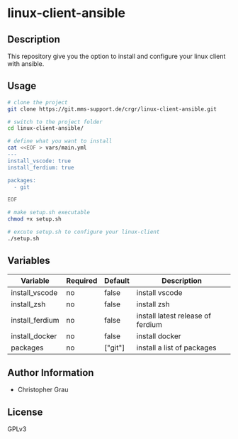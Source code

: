 # linux-client-ansible
## Description
This repository give you the option to install and configure your linux client with ansible.

## Usage
```bash
# clone the project
git clone https://git.mms-support.de/crgr/linux-client-ansible.git

# switch to the project folder
cd linux-client-ansible/

# define what you want to install
cat <<EOF > vars/main.yml
---
install_vscode: true
install_ferdium: true

packages:
  - git

EOF

# make setup.sh executable
chmod +x setup.sh

# excute setup.sh to configure your linux-client
./setup.sh
```

## Variables
| Variable                                   | Required | Default                | Description
|--------------------------------------------|----------|------------------------|------------
| install_vscode | no | false | install vscode
| install_zsh | no | false | install zsh
| install_ferdium | no | false | install latest release of ferdium
| install_docker | no | false | install docker
| packages | no | ["git"] | install a list of packages

## Author Information
* Christopher Grau

## License

GPLv3
